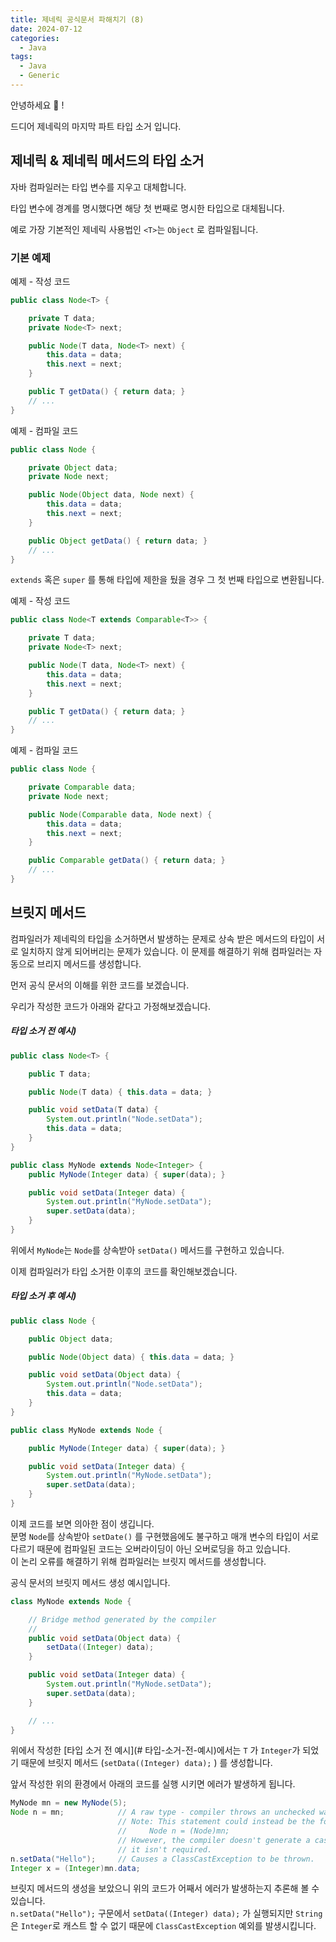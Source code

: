 ```yaml
---
title: 제네릭 공식문서 파해치기 (8)
date: 2024-07-12
categories:
  - Java
tags:
  - Java
  - Generic
---
```

안녕하세요 🐸 !  

드디어 제네릭의 마지막 파트 타입 소거 입니다.  

## 제네릭 & 제네릭 메서드의 타입 소거

자바 컴파일러는 타입 변수를 지우고 대체합니다.  

타입 변수에 경계를 명시했다면 해당 첫 번째로 명시한 타입으로 대체됩니다.  

예로 가장 기본적인 제네릭 사용법인 `<T>`는 `Object` 로 컴파일됩니다.  

### 기본 예제

예제 - 작성 코드
```java
public class Node<T> {

    private T data;
    private Node<T> next;

    public Node(T data, Node<T> next) {
        this.data = data;
        this.next = next;
    }

    public T getData() { return data; }
    // ...
}
```

예제 - 컴파일 코드
```java
public class Node {

    private Object data;
    private Node next;

    public Node(Object data, Node next) {
        this.data = data;
        this.next = next;
    }

    public Object getData() { return data; }
    // ...
}
```


`extends` 혹은 `super` 를 통해 타입에 제한을 뒀을 경우 그 첫 번째 타입으로 변환됩니다.

예제 - 작성 코드
```java
public class Node<T extends Comparable<T>> {

    private T data;
    private Node<T> next;

    public Node(T data, Node<T> next) {
        this.data = data;
        this.next = next;
    }

    public T getData() { return data; }
    // ...
}
```


예제 - 컴파일 코드
```java
public class Node {

    private Comparable data;
    private Node next;

    public Node(Comparable data, Node next) {
        this.data = data;
        this.next = next;
    }

    public Comparable getData() { return data; }
    // ...
}
```

## 브릿지 메서드

컴파일러가 제네릭의 타입을 소거하면서 발생하는 문제로 상속 받은 메서드의 타입이 서로 일치하지 않게 되어버리는 문제가 있습니다.  이 문제를 해결하기 위해 컴파일러는 자동으로 브리지 메서드를 생성합니다.  

먼저 공식 문서의 이해를 위한 코드를 보겠습니다.  

우리가 작성한 코드가 아래와 같다고 가정해보겠습니다.

##### 타입 소거 전 예시)
```java
public class Node<T> {

    public T data;

    public Node(T data) { this.data = data; }

    public void setData(T data) {
        System.out.println("Node.setData");
        this.data = data;
    }
}

public class MyNode extends Node<Integer> {
    public MyNode(Integer data) { super(data); }

    public void setData(Integer data) {
        System.out.println("MyNode.setData");
        super.setData(data);
    }
}
```

위에서 `MyNode`는 `Node`를 상속받아 `setData()` 메서드를 구현하고 있습니다.  

이제 컴파일러가 타입 소거한 이후의 코드를 확인해보겠습니다.

##### 타입 소거 후 예시)
```java
public class Node {

    public Object data;

    public Node(Object data) { this.data = data; }

    public void setData(Object data) {
        System.out.println("Node.setData");
        this.data = data;
    }
}

public class MyNode extends Node {

    public MyNode(Integer data) { super(data); }

    public void setData(Integer data) {
        System.out.println("MyNode.setData");
        super.setData(data);
    }
}
```

이제 코드를 보면 의아한 점이 생깁니다.  
분명 `Node`를 상속받아 `setDate()` 를 구현했음에도 불구하고 매개 변수의 타입이 서로 다르기 때문에 컴파일된 코드는 오버라이딩이 아닌 오버로딩을 하고 있습니다.  
이 논리 오류를 해결하기 위해 컴파일러는 브릿지 메서드를 생성합니다.   

공식 문서의 브릿지 메서드 생성 예시입니다.  
```java
class MyNode extends Node {

    // Bridge method generated by the compiler
    //
    public void setData(Object data) {
        setData((Integer) data);
    }

    public void setData(Integer data) {
        System.out.println("MyNode.setData");
        super.setData(data);
    }

    // ...
}
```

위에서 작성한 [타입 소거 전 예시](# 타입-소거-전-예시)에서는 `T` 가 `Integer`가 되었기 때문에 브릿지 메서드 (`setData((Integer) data);` ) 를 생성합니다.  

앞서 작성한 위의 환경에서 아래의 코드를 실행 시키면 에러가 발생하게 됩니다.
```java
MyNode mn = new MyNode(5);
Node n = mn;            // A raw type - compiler throws an unchecked warning
                        // Note: This statement could instead be the following:
                        //     Node n = (Node)mn;
                        // However, the compiler doesn't generate a cast because
                        // it isn't required.
n.setData("Hello");     // Causes a ClassCastException to be thrown.
Integer x = (Integer)mn.data;
```

브릿지 메서드의 생성을 보았으니 위의 코드가 어째서 에러가 발생하는지 추론해 볼 수 있습니다.  
`n.setData("Hello");` 구문에서 `setData((Integer) data);` 가 실행되지만 `String`은 `Integer`로 캐스트 할 수 없기 때문에 `ClassCastException` 예외를 발생시킵니다.